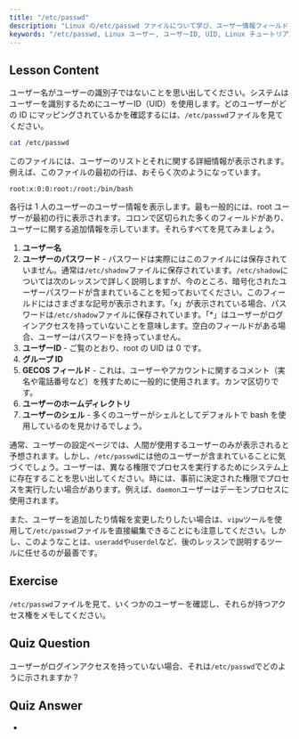 ```yaml
---
title: "/etc/passwd"
description: "Linux の/etc/passwd ファイルについて学び、ユーザー情報フィールドと UID の仕組みを理解します。この重要な設定ファイルを探求します。"
keywords: "/etc/passwd, Linux ユーザー, ユーザーID, UID, Linux チュートリアル，初心者，ガイド，Linux コマンド"
---
```


## Lesson Content

ユーザー名がユーザーの識別子ではないことを思い出してください。システムはユーザーを識別するためにユーザーID（UID）を使用します。どのユーザーがどの ID にマッピングされているかを確認するには、`/etc/passwd`ファイルを見てください。

```bash
cat /etc/passwd
```

このファイルには、ユーザーのリストとそれに関する詳細情報が表示されます。例えば、このファイルの最初の行は、おそらく次のようになっています。

```plaintext
root:x:0:0:root:/root:/bin/bash
```

各行は 1 人のユーザーのユーザー情報を表示します。最も一般的には、root ユーザーが最初の行に表示されます。コロンで区切られた多くのフィールドがあり、ユーザーに関する追加情報を示しています。それらすべてを見てみましょう。

1. **ユーザー名**
2. **ユーザーのパスワード** - パスワードは実際にはこのファイルには保存されていません。通常は`/etc/shadow`ファイルに保存されています。`/etc/shadow`については次のレッスンで詳しく説明しますが、今のところ、暗号化されたユーザーパスワードが含まれていることを知っておいてください。このフィールドにはさまざまな記号が表示されます。「x」が表示されている場合、パスワードは`/etc/shadow`ファイルに保存されています。「\*」はユーザーがログインアクセスを持っていないことを意味します。空白のフィールドがある場合、ユーザーはパスワードを持っていません。
3. **ユーザーID** - ご覧のとおり、root の UID は 0 です。
4. **グループ ID**
5. **GECOS フィールド** - これは、ユーザーやアカウントに関するコメント（実名や電話番号など）を残すために一般的に使用されます。カンマ区切りです。
6. **ユーザーのホームディレクトリ**
7. **ユーザーのシェル** - 多くのユーザーがシェルとしてデフォルトで bash を使用しているのを見かけるでしょう。

通常、ユーザーの設定ページでは、人間が使用するユーザーのみが表示されると予想されます。しかし、`/etc/passwd`には他のユーザーが含まれていることに気づくでしょう。ユーザーは、異なる権限でプロセスを実行するためにシステム上に存在することを思い出してください。時には、事前に決定された権限でプロセスを実行したい場合があります。例えば、`daemon`ユーザーはデーモンプロセスに使用されます。

また、ユーザーを追加したり情報を変更したりしたい場合は、`vipw`ツールを使用して`/etc/passwd`ファイルを直接編集できることにも注意してください。しかし、このようなことは、`useradd`や`userdel`など、後のレッスンで説明するツールに任せるのが最善です。

## Exercise

`/etc/passwd`ファイルを見て、いくつかのユーザーを確認し、それらが持つアクセス権をメモしてください。

## Quiz Question

ユーザーがログインアクセスを持っていない場合、それは`/etc/passwd`でどのように示されますか？

## Quiz Answer

-
